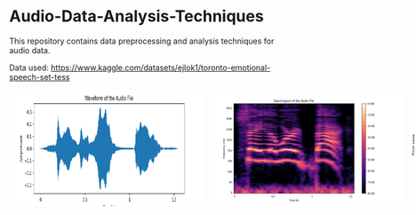 # Audio-Data-Analysis-Techniques

This repository contains data preprocessing and analysis techniques for audio data.

Data used: https://www.kaggle.com/datasets/ejlok1/toronto-emotional-speech-set-tess

<div style="display: flex; gap: 10px;">
  <img src='Waveform.png' width="350">
  <img src='Spectrogram.png' width="350">
  <img src='Chromogram.png' width="350">
  <img src='Amplitude_by_time.png' width="350">
  <img src='MFCC.png' width="350">
  <img src='Fast_Fourier_Transform - Power Spectrum.png' width="350">
</div>
